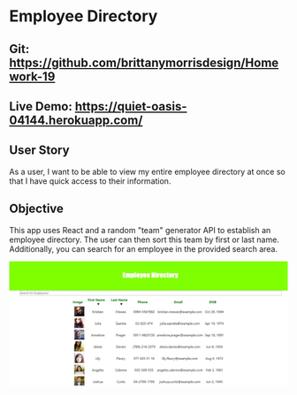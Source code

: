# Employee Directory
## Git: https://github.com/brittanymorrisdesign/Homework-19 
## Live Demo: https://quiet-oasis-04144.herokuapp.com/ 

## User Story
As a user, I want to be able to view my entire employee directory at once so that I have quick access to their information.
## Objective
This app uses React and a random "team" generator API to establish an employee directory. The user can then sort this team by first or last name. Additionally, you can search for an employee in the provided search area.


![image](./Screenshot.jpg)
